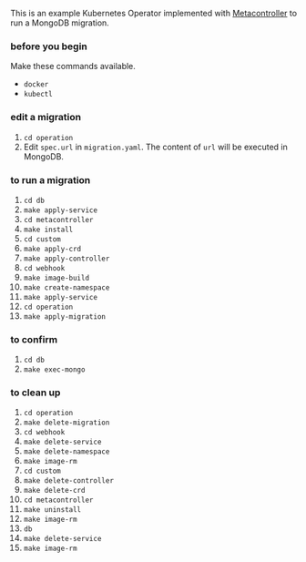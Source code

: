 This is an example Kubernetes Operator implemented with [Metacontroller](https://github.com/GoogleCloudPlatform/metacontroller) to run a MongoDB migration.

### before you begin

Make these commands available.
- `docker`
- `kubectl`

### edit a migration

1. `cd operation`
1. Edit `spec.url` in `migration.yaml`.
The content of `url` will be executed in MongoDB.

### to run a migration

1. `cd db`
  1. `make apply-service`
1. `cd metacontroller`
  1. `make install`
1. `cd custom`
  1. `make apply-crd`
  1. `make apply-controller`
1. `cd webhook`
  1. `make image-build`
  1. `make create-namespace`
  1. `make apply-service`
1. `cd operation`
  1. `make apply-migration`

### to confirm

1. `cd db`
  1. `make exec-mongo`

### to clean up
1. `cd operation`
  1. `make delete-migration`
1. `cd webhook`
  1. `make delete-service`
  1. `make delete-namespace`
  1. `make image-rm`
1. `cd custom`
  1. `make delete-controller`
  1. `make delete-crd`
1. `cd metacontroller`
  1. `make uninstall`
  1. `make image-rm`
1. `db`
  1. `make delete-service`
  1. `make image-rm`
